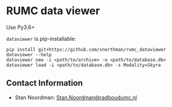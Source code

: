# RUMC data viewer

Use Py3.6+

`dataviewer` is pip-installable:
 
```commandline
pip install git+https://github.com/snorthman/rumc_dataviewer
dataviewer --help
dataviewer new -i <path/to/archive> -o <path/to/database.db>
dataviewer load -i <path/to/database.db> -s Modality=Skyra
```

## Contact Information
- Stan Noordman: Stan.Noordman@radboudumc.nl